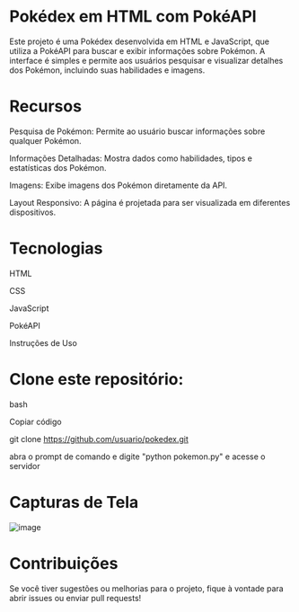 
# Pokédex em HTML com PokéAPI

Este projeto é uma Pokédex desenvolvida em HTML e JavaScript, que utiliza a PokéAPI para buscar e exibir informações sobre Pokémon. A interface é simples e permite aos usuários pesquisar e visualizar detalhes dos Pokémon, incluindo suas habilidades e imagens.

# Recursos

Pesquisa de Pokémon: Permite ao usuário buscar informações sobre qualquer Pokémon.

Informações Detalhadas: Mostra dados como habilidades, tipos e estatísticas dos Pokémon.

Imagens: Exibe imagens dos Pokémon diretamente da API.

Layout Responsivo: A página é projetada para ser visualizada em diferentes dispositivos.

# Tecnologias

HTML

CSS

JavaScript

PokéAPI

Instruções de Uso

# Clone este repositório:

bash

Copiar código

git clone https://github.com/usuario/pokedex.git

abra o prompt de comando e digite "python pokemon.py" e acesse o servidor

# Capturas de Tela
![image](https://github.com/user-attachments/assets/a6a49f7f-891e-441d-aab9-0da3f5d0fd06)


# Contribuições

Se você tiver sugestões ou melhorias para o projeto, fique à vontade para abrir issues ou enviar pull requests!
